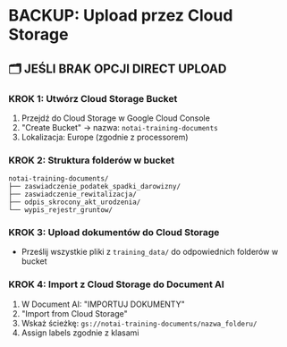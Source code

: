 # BACKUP: Upload przez Cloud Storage

## 🗂️ JEŚLI BRAK OPCJI DIRECT UPLOAD

### KROK 1: Utwórz Cloud Storage Bucket
1. Przejdź do Cloud Storage w Google Cloud Console
2. "Create Bucket" → nazwa: `notai-training-documents`
3. Lokalizacja: Europe (zgodnie z processorem)

### KROK 2: Struktura folderów w bucket
```
notai-training-documents/
├── zaswiadczenie_podatek_spadki_darowizny/
├── zaswiadczenie_rewitalizacja/
├── odpis_skrocony_akt_urodzenia/
└── wypis_rejestr_gruntow/
```

### KROK 3: Upload dokumentów do Cloud Storage
- Prześlij wszystkie pliki z `training_data/` do odpowiednich folderów w bucket

### KROK 4: Import z Cloud Storage do Document AI
1. W Document AI: "IMPORTUJ DOKUMENTY"
2. "Import from Cloud Storage"
3. Wskaż ścieżkę: `gs://notai-training-documents/nazwa_folderu/`
4. Assign labels zgodnie z klasami 